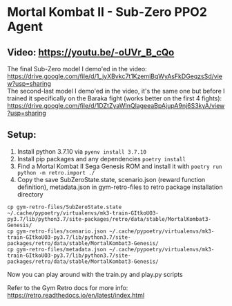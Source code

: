 # Mortal Kombat II - Sub-Zero PPO2 Agent

## Video: https://youtu.be/-oUVr_B_cQo

The final Sub-Zero model I demo'ed in the video: https://drive.google.com/file/d/1_jyXBvkc7t1KzemiBqWyAsFkDGeqzsSd/view?usp=sharing  
The second-last model I demo'ed in the video, it's the same one but before I trained it specifically on the Baraka fight (works better on the first 4 fights): https://drive.google.com/file/d/1DZtZyaWInQlageeaBpAjupA9nj6S3kyA/view?usp=sharing

## Setup:
1. Install python 3.7.10 via `pyenv install 3.7.10`
2. Install pip packages and any dependencies `poetry install`
3. Find a Mortal Kombat II Sega Genesis ROM and install it with ```poetry run python -m retro.import ./```
4. Copy the save SubZeroState.state, scenario.json (reward function definition), metadata.json in gym-retro-files to retro package installation directory

```
cp gym-retro-files/SubZeroState.state ~/.cache/pypoetry/virtualenvs/mk3-train-GItkoUO3-py3.7/lib/python3.7/site-packages/retro/data/stable/MortalKombat3-Genesis/
cp gym-retro-files/scenario.json ~/.cache/pypoetry/virtualenvs/mk3-train-GItkoUO3-py3.7/lib/python3.7/site-packages/retro/data/stable/MortalKombat3-Genesis/
cp gym-retro-files/metadata.json ~/.cache/pypoetry/virtualenvs/mk3-train-GItkoUO3-py3.7/lib/python3.7/site-packages/retro/data/stable/MortalKombat3-Genesis/
```

Now you can play around with the train.py and play.py scripts

Refer to the Gym Retro docs for more info: https://retro.readthedocs.io/en/latest/index.html
